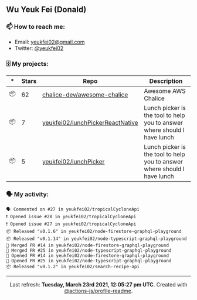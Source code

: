 ## Wu Yeuk Fei (Donald)

### 📫 How to reach me:

- Email: [yeukfei02@gmail.com](yeukfei02@gmail.com)
- Twitter: [@yeukfei02](https://twitter.com/yeukfei02)

### 🗄 My projects:

|*|Stars|Repo|Description|
|---|---|---|---|
| 📦 | 62 | [chalice-dev/awesome-chalice](https://github.com/chalice-dev/awesome-chalice) | Awesome AWS Chalice |
| 📦 | 7 | [yeukfei02/lunchPickerReactNative](https://github.com/yeukfei02/lunchPickerReactNative) | Lunch picker is the tool to help you to answer where should I have lunch |
| 📦 | 5 | [yeukfei02/lunchPicker](https://github.com/yeukfei02/lunchPicker) | Lunch picker is the tool to help you to answer where should I have lunch |

### 🗣 My activity:

```
🗣 Commented on #27 in yeukfei02/tropicalCycloneApi
❗️ Opened issue #28 in yeukfei02/tropicalCycloneApi
❗️ Opened issue #27 in yeukfei02/tropicalCycloneApi
📦 Released "v0.1.6" in yeukfei02/node-firestore-graphql-playground
📦 Released "v0.1.14" in yeukfei02/node-typescript-graphql-playground
🎉 Merged PR #14 in yeukfei02/node-firestore-graphql-playground
🎉 Merged PR #25 in yeukfei02/node-typescript-graphql-playground
💪 Opened PR #14 in yeukfei02/node-firestore-graphql-playground
💪 Opened PR #25 in yeukfei02/node-typescript-graphql-playground
📦 Released "v0.1.2" in yeukfei02/search-recipe-api
```

<!-- <img src="https://github-readme-stats.vercel.app/api?username=yeukfei02&show_icons=true&count_private=true&theme=radical" />

<img src="https://github-readme-stats.vercel.app/api/top-langs/?username=yeukfei02&theme=radical" /> -->

---

<p align="center">Last refresh: <b>Tuesday, March 23rd 2021, 12:05:27 pm UTC</b>. Created with <a href=https://github.com/marketplace/actions/profile-readme>@actions-js/profile-readme</a>.</p>
